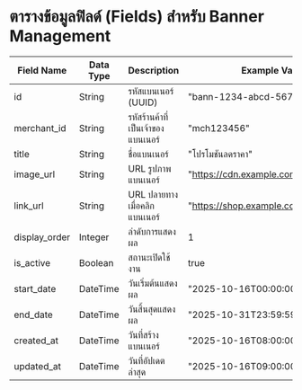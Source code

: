 # ตารางข้อมูลฟิลด์ (Fields) สำหรับ Banner Management

| Field Name       | Data Type   | Description                          | Example Value                       |
|------------------|------------|--------------------------------------|-------------------------------------|
| id               | String     | รหัสแบนเนอร์ (UUID)                 | "bann-1234-abcd-5678-efgh"          |
| merchant_id      | String     | รหัสร้านค้าที่เป็นเจ้าของแบนเนอร์   | "mch123456"                         |
| title            | String     | ชื่อแบนเนอร์                        | "โปรโมชันลดราคา"                    |
| image_url        | String     | URL รูปภาพแบนเนอร์                   | "https://cdn.example.com/banner1.png"|
| link_url         | String     | URL ปลายทางเมื่อคลิกแบนเนอร์         | "https://shop.example.com/promo1"   |
| display_order    | Integer    | ลำดับการแสดงผล                      | 1                                   |
| is_active        | Boolean    | สถานะเปิดใช้งาน                      | true                                |
| start_date       | DateTime   | วันเริ่มต้นแสดงผล                    | "2025-10-16T00:00:00Z"              |
| end_date         | DateTime   | วันสิ้นสุดแสดงผล                     | "2025-10-31T23:59:59Z"              |
| created_at       | DateTime   | วันที่สร้างแบนเนอร์                  | "2025-10-16T08:00:00Z"              |
| updated_at       | DateTime   | วันที่อัปเดตล่าสุด                    | "2025-10-16T09:00:00Z"              |

